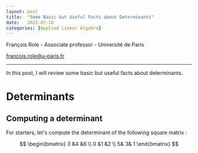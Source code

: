 ```yaml
---
layout: post
title:  "Some Basic but Useful Facts about Determinants"
date:   2021-07-10
categories: [Applied Linear Algebra]
---
```


François Role - Associate professor - Université de Paris

<francois.role@u-paris.fr>


---

In this post, I will review some basic but useful facts about determinants.


# Determinants 

## Computing a determinant





For starters, let's compute the determinant of the following square matrix :

$$
\begin{bmatrix}
3 &4 &6 \\
0 &1 &2 \\
5& 3& 1 
\end{bmatrix}
$$


